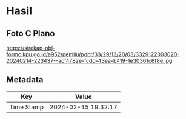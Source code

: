 # Hasil

## Foto C Plano

https://sirekap-obj-formc.kpu.go.id/a952/pemilu/pdpr/33/29/12/20/03/3329122003020-20240214-223437--acf4782e-fcdd-43ea-b419-1e30361c6f8e.jpg


## Metadata

| Key        | Value               |
| ---------- | ------------------- |
| Time Stamp | 2024-02-15 19:32:17 |



